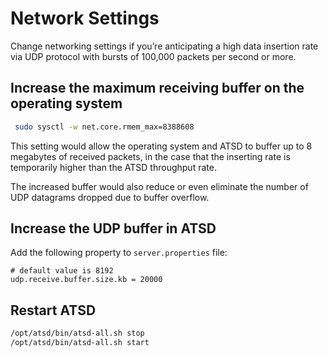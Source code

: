 # Network Settings

Change networking settings if you’re anticipating a high data insertion rate via UDP protocol with bursts of 100,000
packets per second or more.

## Increase the maximum receiving buffer on the operating system

```sh
 sudo sysctl -w net.core.rmem_max=8388608                                 
```

This setting would allow the operating system and ATSD to buffer up to 8
megabytes of received packets, in the case that the inserting rate is temporarily
higher than the ATSD throughput rate.

The increased buffer would also reduce or even eliminate the number of
UDP datagrams dropped due to buffer overflow.

## Increase the UDP buffer in ATSD

Add the following property to `server.properties` file:

```
# default value is 8192
udp.receive.buffer.size.kb = 20000
```

## Restart ATSD

```bash
/opt/atsd/bin/atsd-all.sh stop
/opt/atsd/bin/atsd-all.sh start
```
